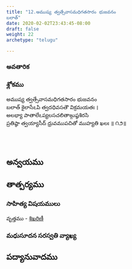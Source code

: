 ```yaml
---
title: "12.అముష్య త్వత్సేవాసమధిగతసారం భుజవనం
బలాత్"
date: 2020-02-02T23:43:45-08:00
draft: false
weight: 22
archetype: "telugu"

---
```


### అవతారిక


### శ్లోకము

అముష్య త్వత్సేవాసమధిగతసారం భుజవనం
<br/>బలాత్ కైలాసేఽపి త్వదధివసతౌ విక్రమయతః ।
<br/>అలభ్యా పాతాలేఽప్యలసచలితాఙ్గుష్ఠశిరసి
<br/>ప్రతిష్ఠా త్వయ్యాసీద్ ధ్రువముపచితో ముహ్యతి ఖలః ॥ ౧౨॥
<br/>

<br/><br/>

## అన్వయము 


## తాత్పర్యము 


### సాహిత్య విషయములు 

వృత్తము   - [శిఖరిణీ](/sahitya-shaastra-parichaya/chandas-prakarana/08_shikharini/) 


### మధుసూదన సరస్వతి వ్యాఖ్య 


## పద్యానువాదము 

